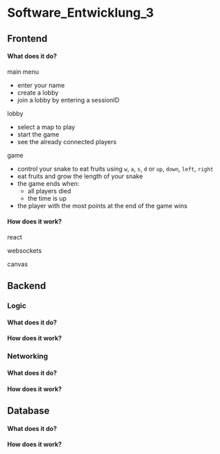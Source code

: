 # Software_Entwicklung_3

## Frontend

#### What does it do?

main menu
* enter your name
* create a lobby
* join a lobby by entering a sessionID

lobby
* select a map to play
* start the game
* see the already connected players

game
* control your snake to eat fruits using `w`, `a`, `s`, `d` or `up`, `down`, `left`, `right`
* eat fruits and grow the length of your snake
* the game ends when:
    * all players died
    * the time is up
* the player with the most points at the end of the game wins

#### How does it work?

react

websockets

canvas

## Backend

### Logic

#### What does it do?

#### How does it work?

### Networking

#### What does it do?

#### How does it work?

## Database

#### What does it do?

#### How does it work?
